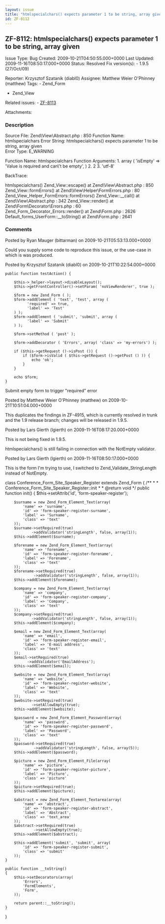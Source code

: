 ```yaml
---
layout: issue
title: "htmlspecialchars() expects parameter 1 to be string, array given"
id: ZF-8112
---
```


ZF-8112: htmlspecialchars() expects parameter 1 to be string, array given
-------------------------------------------------------------------------

 Issue Type: Bug Created: 2009-10-21T04:50:55.000+0000 Last Updated: 2009-11-16T08:50:17.000+0000 Status: Resolved Fix version(s): - 1.9.5 (27/Oct/09)
 
 Reporter:  Krzysztof Szatanik (diabl0)  Assignee:  Matthew Weier O'Phinney (matthew)  Tags: - Zend\_Form
- Zend\_View
 
 Related issues: - [ZF-8113](/issues/browse/ZF-8113)
 
 Attachments: 
### Description

Source File: Zend\\View\\Abstract.php : 850 Function Name: htmlspecialchars Error String: htmlspecialchars() expects parameter 1 to be string, array given  
 Error Type: E\_WARNING

Function Name: htmlspecialchars Function Arguments: 1. array ( 'isEmpty' => 'Value is required and can\\'t be empty', ) 2. 2 3. 'utf-8'

BackTrace:

htmlspecialchars() Zend\_View::escape() at Zend\\View\\Abstract.php : 850 Zend\_View::formErrors() at Zend\\View\\Helper\\FormErrors.php : 80 Zend\_View\_Helper\_FormErrors::formErrors() Zend\_View::\_\_call() at Zend\\View\\Abstract.php : 342 Zend\_View::render() at Zend\\Form\\Decorator\\Errors.php : 60 Zend\_Form\_Decorator\_Errors::render() at Zend\\Form.php : 2626 Default\_forms\_UserForm::\_\_toString() at Zend\\Form.php : 2641

 

 

### Comments

Posted by Ryan Mauger (bittarman) on 2009-10-21T05:53:13.000+0000

Could you supply some code to reproduce this issue, or the use-case in which is was produced.

 

 

Posted by Krzysztof Szatanik (diabl0) on 2009-10-21T10:22:54.000+0000

 
    public function testAction() {
    
        $this->_helper->layout->disableLayout();
        $this->getFrontController()->setParam( 'noViewRenderer', true );
    
        $form = new Zend_Form ( );
        $form->addElement ( 'text', 'test', array (
              'required' => true, 
              'label' => 'Test' 
        ) );
        $form->addElement ( 'submit', 'submit', array (
              'label' => 'Submit' 
        ) );
    
        $form->setMethod ( 'post' );
    
        $form->addDecorator ( 'Errors', array( 'class' => 'my-errors') );
    
        if ($this->getRequest ()->isPost ()) {
            if ($form->isValid ( $this->getRequest ()->getPost () )) {
                echo 'ok';
            }
        }
    
        echo $form;
    }


Submit empty form to trigger "required" error

 

 

Posted by Matthew Weier O'Phinney (matthew) on 2009-10-21T10:51:04.000+0000

This duplicates the findings in ZF-4915, which is currently resolved in trunk and the 1.9 release branch; changes will be released in 1.9.5.

 

 

Posted by Lars Gierth (lgierth) on 2009-11-16T08:17:20.000+0000

This is not being fixed in 1.9.5.

htmlspecialchars() is still failing in connection with the NotEmpty validator.

 

 

Posted by Lars Gierth (lgierth) on 2009-11-16T08:50:17.000+0000

This is the form I'm trying to use, I switched to Zend\_Validate\_StringLength instead of NotEmpty.

class Conference\_Form\_Site\_Speaker\_Register extends Zend\_Form { /\*\* \* \* Conference\_Form\_Site\_Speaker\_Register::init \* \* @return void \*/ public function init() { $this->setAttrib('id', 'form-speaker-register');

 
        $surname = new Zend_Form_Element_Text(array(
            'name' => 'surname',
            'id' => 'form-speaker-register-surname',
            'label' => 'Surname',
            'class' => 'text'
        ));
        $surname->setRequired(true)
                ->addValidator('stringLength', false, array(1));
        $this->addElement($surname);
    
        $forename = new Zend_Form_Element_Text(array(
            'name' => 'forename',
            'id' => 'form-speaker-register-forename',
            'label' => 'Forename',
            'class' => 'text'
        ));
        $forename->setRequired(true)
                 ->addValidator('stringLength', false, array(1));
        $this->addElement($forename);
    
        $company = new Zend_Form_Element_Text(array(
            'name' => 'company',
            'id' => 'form-speaker-register-company',
            'label' => 'Company',
            'class' => 'text'
        ));
        $company->setRequired(true)
                ->addValidator('stringLength', false, array(1));
        $this->addElement($company);
    
        $email = new Zend_Form_Element_Text(array(
            'name' => 'email',
            'id' => 'form-speaker-register-email',
            'label' => 'E-mail address',
            'class' => 'text'
        ));
        $email->setRequired(true)
              ->addValidator('EmailAddress');
        $this->addElement($email);
    
        $website = new Zend_Form_Element_Text(array(
            'name' => 'website',
            'id' => 'form-speaker-register-website',
            'label' => 'Website',
            'class' => 'text'
        ));
        $website->setRequired(true)
                ->setAllowEmpty(true);
        $this->addElement($website);
    
        $password = new Zend_Form_Element_Password(array(
            'name' => 'password',
            'id' => 'form-speaker-register-password',
            'label' => 'Password',
            'class' => 'text'
        ));
        $password->setRequired(true)
                 ->addValidator('stringLength', false, array(5));
        $this->addElement($password);
    
        $picture = new Zend_Form_Element_File(array(
            'name' => 'picture',
            'id' => 'form-speaker-register-picture',
            'label' => 'Picture',
            'class' => 'picture'
        ));
        $picture->setRequired(true);
        $this->addElement($picture);
    
        $abstract = new Zend_Form_Element_Textarea(array(
            'name' => 'abstract',
            'id' => 'form-speaker-register-abstract',
            'label' => 'Abstract',
            'class' => 'text_area'
        ));
        $abstract->setRequired(true)
                 ->setAllowEmpty(true);
        $this->addElement($abstract);
    
        $this->addElement('submit', 'submit', array(
            'id' => 'form-speaker-register-submit',
            'class' => 'submit'
        ));
    }
    
    public function __toString()
    {
        $this->setDecorators(array(
            'Errors',
            'FormElements',
            'Form',
        ));
    
        return parent::__toString();
    }


}

 

 